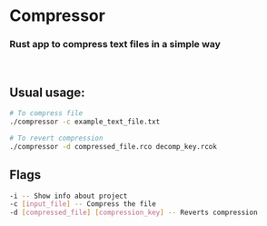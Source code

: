 # Compressor
### Rust app to compress text files in a simple way
<br>

## Usual usage:
```bash
# To compress file
./compressor -c example_text_file.txt

# To revert compression
./compressor -d compressed_file.rco decomp_key.rcok
```

## Flags
```bash
-i -- Show info about project
-c [input_file] -- Compress the file
-d [compressed_file] [compression_key] -- Reverts compression
```



